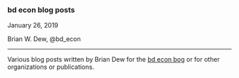 ### bd econ blog posts

January 26, 2019

Brian W. Dew, @bd_econ

------

Various blog posts written by Brian Dew for the [bd econ bog](https://briandew.wordpress.com/) or for other organizations or publications.
